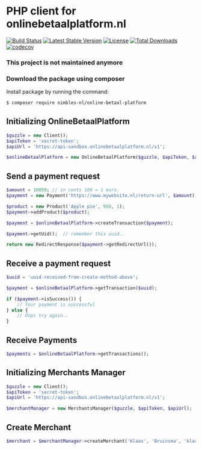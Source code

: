 # PHP client for onlinebetaalplatform.nl

[![Build Status](https://travis-ci.org/nimbles-nl/online-betaal-platform.svg?branch=master)](https://travis-ci.org/nimbles-nl/online-betaal-platform) [![Latest Stable Version](https://poser.pugx.org/nimbles-nl/online-betaal-platform/v/stable)](https://packagist.org/packages/nimbles-nl/online-betaal-platform) [![License](https://poser.pugx.org/nimbles-nl/online-betaal-platform/license)](https://packagist.org/packages/nimbles-nl/online-betaal-platform) [![Total Downloads](https://poser.pugx.org/nimbles-nl/online-betaal-platform/downloads)](https://packagist.org/packages/nimbles-nl/online-betaal-platform) [![codecov](https://codecov.io/gh/nimbles-nl/online-betaal-platform/branch/master/graph/badge.svg)](https://codecov.io/gh/nimbles-nl/online-betaal-platform)


### This project is not maintained anymore ###




### Download the package using composer

Install package by running the command:

``` bash
$ composer require nimbles-nl/online-betaal-platform
```

Initializing OnlineBetaalPlatform
---------------------------------

``` php
$guzzle = new Client();
$apiToken = 'secret-token';
$apiUrl = 'https://api-sandbox.onlinebetaalplatform.nl/v1';

$onlineBetaalPlatform = new OnlineBetaalPlatform($guzzle, $apiToken, $apiUrl);
```

Send a payment request
----------------------

``` php
$amount = 10050; // in cents 100 = 1 euro.
$payment = new Payment('https://www.mywebsite.nl/return-url', $amount);

$product = new Product('Apple pie', 950, 1);
$payment->addProduct($product);

$payment = $onlineBetaalPlatform->createTransaction($payment);

$payment->getUid();  // remember this uuid..

return new RedirectResponse($payment->getRedirectUrl());
```

Receive a payment request
-------------------------

``` php
$uuid = 'uuid-received-from-create-method-above';

$payment = $onlineBetaalPlatform->getTransaction($uuid);

if ($payment->isSuccess()) {
    // Your payment is successful
} else {
    // Oops try again..
}

```

Receive Payments
----------------

``` php
$payments = $onlineBetaalPlatform->getTransactions();
```


Initializing Merchants Manager
------------------------------

``` php
$guzzle = new Client();
$apiToken = 'secret-token';
$apiUrl = 'https://api-sandbox.onlinebetaalplatform.nl/v1';

$merchantManager = new MerchantsManager($guzzle, $apiToken, $apiUrl);
```


Create Merchant
---------------

``` php
$merchant = $merchantManager->createMerchant('Klaas', 'Bruinsma', 'klaas@bruinsma.nl', '0031612345678');
```


